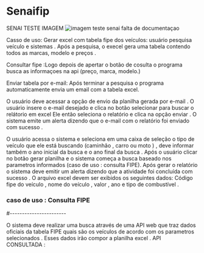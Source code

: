 # Senaifip
SENAI TESTE IMAGEM 
![imagem teste senai falta de documentaçao](https://user-images.githubusercontent.com/103609825/164120693-db1aa8c3-474c-48e3-abaa-5f3cf4d27da4.jpg)


Casso de uso: Gerar excel com tabela fipe dos veículos: usuário pesquisa veículo e sistemas . Após a pesquisa, o execel gera uma tabela contendo todos as marcas, modelo e preços . 

Consultar fipe :Logo depois de apertar o botão de cosulta o programa busca as informaçoes na  api  (preço, marca, modelo.)

Enviar tabela por e-mail: Após terminar a pesquisa o programa automaticamente envia um email com a tabela excel. 
 
O usuário deve acessar a opção de envio da planilha gerada por e-mail . O usuário insere o e-mail desejado e clica no botão selecionar para buscar o relátorio em excel
Ele então seleciona o relatório e clica na opção enviar . O sistema emite  um alerta dizendo que o e-mail com o relatório foi enviado com sucesso .

O usuário acessa o sistema e seleciona em uma caixa de seleção o tipo de veículo que ele está buscando (caminhão , carro ou moto ) , deve informar também o ano inicial da busca e o ano final da busca . Após o usuário clicar no botão gerar planilha e o sistema começa a busca baseado nos parametros informados (caso de uso : consulta FIPE). Após gerar o relatório o sistema deve emitir um alerta dizendo que a atividade foi concluída com sucesso . O arquivo excel devem ser exibidos os seguintes dados: 
Código fipe do veículo , nome do veículo , valor , ano e tipo de combustível . 

<h3> caso de uso : Consulta FIPE </h3>
#-----------------------

O sistema deve realizar uma busca através de uma API  web que traz dados oficiais da tabela FIPE  quais são os veículos de acordo com os parametros selecionados . Esses 
dados irão compor a planilha excel . API CONSULTADA : 
